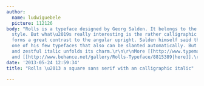 ```yaml
---
author:
  name: ludwiguebele
  picture: 112126
body: "Rolls is a typeface designed by Georg Salden. It belongs to the Eurostile font
  style. But what\u2019s really interesting is the rather calligraphic italic, which
  forms a great contrast to the angular upright. Salden himself said that Rolls is
  one of his few typefaces that also can be slanted automatically. But only this gentle
  and zestful italic unfolds its charm.\r\n\r\nMore [[http://www.typemanufactur.com/eng/fonts/rolls/overview.html|here]]
  and [[http://www.behance.net/gallery/Rolls-Typeface/8815389|here]].\r\n\r\n[img:sites/default/files/old-images/Rolls_600px_4089.png]"
date: '2013-05-24 12:59:34'
title: "Rolls \u2013 a square sans serif with an calligraphic italic"

---
```

